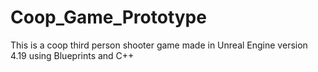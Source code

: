 # Coop_Game_Prototype
This is a coop third person shooter game made in Unreal Engine version 4.19 using Blueprints and C++
